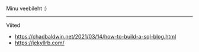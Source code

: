 Minu veebileht :)

---

Viited
- https://chadbaldwin.net/2021/03/14/how-to-build-a-sql-blog.html
- https://jekyllrb.com/
